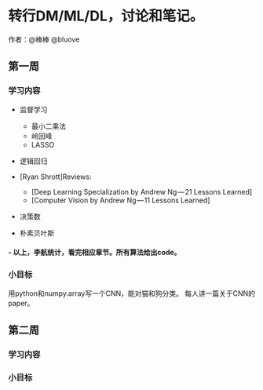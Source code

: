 # 转行DM/ML/DL，讨论和笔记。

作者：@棒棒 @bluove

## 第一周

### 学习内容
- 监督学习
  - 最小二乘法
  - 岭回峰
  - LASSO

- 逻辑回归

- [Ryan Shrott]Reviews:
  - [Deep Learning Specialization by Andrew Ng — 21 Lessons Learned]
  - [Computer Vision by Andrew Ng — 11 Lessons Learned]
- 决策数

- 朴素贝叶斯

#### - 以上，李航统计，看完相应章节。所有算法给出code。

### 小目标
用python和numpy.array写一个CNN，能对猫和狗分类。
每人讲一篇关于CNN的paper。




## 第二周

### 学习内容





### 小目标




